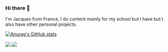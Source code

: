 ### Hi there 👋

I'm Jacques from France, I do content mainly for my school but I have but I also have other personal projects.

[![Anurag's GitHub stats](https://github-readme-stats.vercel.app/api?username=Evonya&count_private=true&show_icons=true&theme=dracula&include_all_commits)](https://github.com/anuraghazra/github-readme-stats)

<a href="https://github.com/anuraghazra/github-readme-stats">
  <img align="center" src="https://github-readme-stats.vercel.app/api/pin/?username=anuraghazra&repo=github-readme-stats" />
</a>
<a href="https://github.com/anuraghazra/convoychat">
  <img align="center" src="https://github-readme-stats.vercel.app/api/pin/?username=anuraghazra&repo=convoychat" />
</a>
